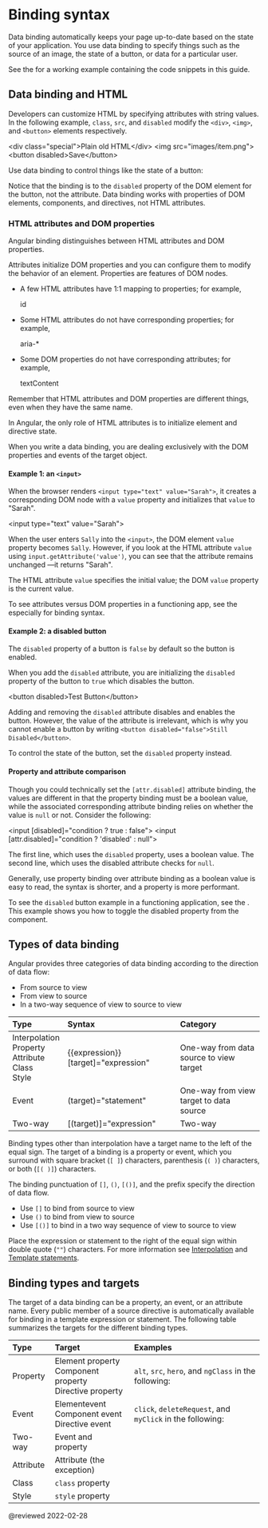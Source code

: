 
# Binding syntax

Data binding automatically keeps your page up-to-date based on the state of your application.
You use data binding to specify things such as the source of an image, the state of a button, or data for a particular user.

<div class="alert is-helpful">

See the <live-example></live-example> for a working example containing the code snippets in this guide.

</div>

## Data binding and HTML

Developers can customize HTML by specifying attributes with string values.
In the following example, `class`, `src`, and `disabled` modify the `<div>`, `<img>`, and `<button>` elements respectively.

<code-example format="html" language="html">

&lt;div class="special"&gt;Plain old HTML&lt;/div&gt;
&lt;img src="images/item.png"&gt;
&lt;button disabled&gt;Save&lt;/button&gt;

</code-example>

Use data binding to control things like the state of a button:

<code-example header="src/app/app.component.html" path="binding-syntax/src/app/app.component.html" region="disabled-button"></code-example>

Notice that the binding is to the `disabled` property of the DOM element for the button, not the attribute.
Data binding works with properties of DOM elements, components, and directives, not HTML attributes.

<a id="html-attribute-vs-dom-property"></a>

### HTML attributes and DOM properties

Angular binding distinguishes between HTML attributes and DOM properties.

Attributes initialize DOM properties and you can configure them to modify the behavior of an element.
Properties are features of DOM nodes.

*   A few HTML attributes have 1:1 mapping to properties; for example,

    <code-example format="html" hideCopy language="html">

    id

    </code-example>

*   Some HTML attributes do not have corresponding properties; for example,

    <code-example format="html" hideCopy language="html">

    aria-&ast;

    </code-example>

*   Some DOM properties do not have corresponding attributes; for example,

    <code-example format="html" hideCopy language="html">

    textContent

    </code-example>

<div class="alert is-important">

Remember that HTML attributes and DOM properties are different things, even when they have the same name.

</div>

In Angular, the only role of HTML attributes is to initialize element and directive state.

When you write a data binding, you are dealing exclusively with the DOM properties and events of the target object.

#### Example 1: an `<input>`

When the browser renders `<input type="text" value="Sarah">`, it creates a corresponding DOM node with a `value` property and initializes that `value` to "Sarah".

<code-example format="html" language="html">

&lt;input type="text" value="Sarah"&gt;

</code-example>

When the user enters `Sally` into the `<input>`, the DOM element `value` property becomes `Sally`.
However, if you look at the HTML attribute `value` using `input.getAttribute('value')`, you can see that the attribute remains unchanged &mdash;it returns "Sarah".

The HTML attribute `value` specifies the initial value; the DOM `value` property is the current value.

To see attributes versus DOM properties in a functioning app, see the <live-example name="binding-syntax"></live-example> especially for binding syntax.

#### Example 2: a disabled button

The `disabled` property of a button is `false` by default so the button is enabled.

When you add the `disabled` attribute, you are initializing the `disabled` property of the button to `true` which disables the button.

<code-example format="html" language="html">

&lt;button disabled&gt;Test Button&lt;/button&gt;

</code-example>

Adding and removing the `disabled` attribute disables and enables the button.
However, the value of the attribute is irrelevant, which is why you cannot enable a button by writing `<button disabled="false">Still Disabled</button>`.

To control the state of the button, set the `disabled` property instead.

#### Property and attribute comparison

Though you could technically set the `[attr.disabled]` attribute binding, the values are different in that the property binding must be a boolean value, while the associated corresponding attribute binding relies on whether the value is `null` or not.
Consider the following:

<code-example format="html" language="html">

&lt;input [disabled]="condition ? true : false"&gt;
&lt;input [attr.disabled]="condition ? 'disabled' : null"&gt;

</code-example>

The first line, which uses the `disabled` property, uses a boolean value.
The second line, which uses the disabled attribute checks for `null`.

Generally, use property binding over attribute binding as a boolean value is easy to read, the syntax is shorter, and a property is more performant.

To see the `disabled` button example in a functioning application, see the <live-example></live-example>.
This example shows you how to toggle the disabled property from the component.

## Types of data binding

Angular provides three categories of data binding according to the direction of data flow:

*   From source to view
*   From view to source
*   In a two-way sequence of view to source to view

| Type                                                                     | Syntax                                                                       | Category |
|:---                                                                      |:---                                                                          |:---      |
| Interpolation <br /> Property <br /> Attribute <br /> Class <br /> Style | <code-example> {{expression}} &NewLine;[target]="expression" </code-example> | One-way from data source to view target |
| Event                                                                    | <code-example> (target)="statement" </code-example>                          | One-way from view target to data source |
| Two-way                                                                  | <code-example> [(target)]="expression" </code-example>                       | Two-way                                 |

Binding types other than interpolation have a target name to the left of the equal sign.
The target of a binding is a property or event, which you surround with square bracket \(`[ ]`\) characters, parenthesis \(`( )`\) characters, or both \(`[( )]`\) characters.

The binding punctuation of `[]`, `()`, `[()]`, and the prefix specify the direction of data flow.

*   Use `[]` to bind from source to view
*   Use `()` to bind from view to source
*   Use `[()]` to bind in a two way sequence of view to source to view

Place the expression or statement to the right of the equal sign within double quote \(`""`\) characters.
For more information see [Interpolation](guide/interpolation) and [Template statements](guide/template-statements).

## Binding types and targets

The target of a data binding can be a property, an event, or an attribute name.
Every public member of a source directive is automatically available for binding in a template expression or statement.
The following table summarizes the targets for the different binding types.

| Type      | Target                                                               | Examples |
|:---       |:---                                                                  |:---      |
| Property  | Element property <br /> Component property <br /> Directive property | `alt`, `src`, `hero`, and `ngClass` in the following: <code-example path="template-syntax/src/app/app.component.html" region="property-binding-syntax-1"></code-example> <!-- For more information, see [Property Binding](guide/property-binding). --> |
| Event     | Elementevent <br /> Component event <br /> Directive event           | `click`, `deleteRequest`, and `myClick` in the following: <code-example path="template-syntax/src/app/app.component.html" region="event-binding-syntax-1"></code-example>                                                                               |
| Two-way   | Event and property                                                   | <code-example path="template-syntax/src/app/app.component.html" region="2-way-binding-syntax-1"></code-example>                                                                                                                                         |
| Attribute | Attribute \(the exception\)                                          | <code-example path="template-syntax/src/app/app.component.html" region="attribute-binding-syntax-1"></code-example>                                                                                                                                     |
| Class     | `class` property                                                     | <code-example path="template-syntax/src/app/app.component.html" region="class-binding-syntax-1"></code-example>                                                                                                                                         |
| Style     | `style` property                                                     | <code-example path="template-syntax/src/app/app.component.html" region="style-binding-syntax-1"></code-example>                                                                                                                                         |

<!-- links -->

<!-- external links -->

<!-- end links -->

@reviewed 2022-02-28

